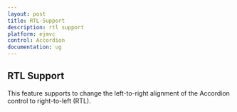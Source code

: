```yaml
---
layout: post
title: RTL-Support
description: rtl support
platform: ejmvc
control: Accordion 
documentation: ug
---
```


## RTL Support

This feature supports to change the left-to-right alignment of the Accordion control to right-to-left (RTL). 

